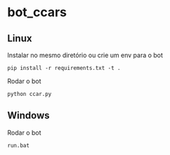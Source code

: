 # bot_ccars


## Linux


Instalar no mesmo diretório ou crie um env para o bot
    
    pip install -r requirements.txt -t .

Rodar o bot

    python ccar.py


## Windows 


Rodar o bot

    run.bat
